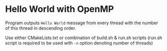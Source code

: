 # Hello World with OpenMP

Program outputs `Hello World` message from every thread with the number of this thread in descending order.

Use either CMakeLists.txt or combination of build.sh & run.sh scripts
(run.sh script is required to be used with `-n` option denoting number of threads)
